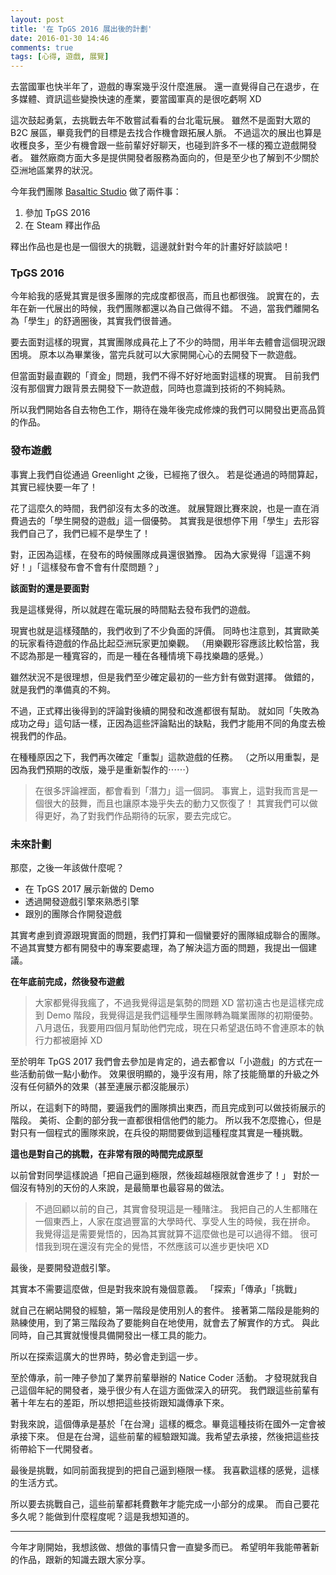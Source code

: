 ```yaml
---
layout: post
title: '在 TpGS 2016 展出後的計劃'
date: 2016-01-30 14:46
comments: true
tags: [心得, 遊戲, 展覽]
---
```

去當國軍也快半年了，遊戲的專案幾乎沒什麼進展。
還一直覺得自己在退步，在多媒體、資訊這些變換快速的產業，要當國軍真的是很吃虧啊 XD

這次鼓起勇氣，去挑戰去年不敢嘗試看看的台北電玩展。
雖然不是面對大眾的 B2C 展區，畢竟我們的目標是去找合作機會跟拓展人脈。
不過這次的展出也算是收穫良多，至少有機會跟一些前輩好好聊天，也碰到許多不一樣的獨立遊戲開發者。
雖然廠商方面大多是提供開發者服務為面向的，但是至少也了解到不少關於亞洲地區業界的狀況。

今年我們團隊 [Basaltic Studio](http://basaltic.tw) 做了兩件事：

1. 參加 TpGS 2016
2. 在 Steam 釋出作品

釋出作品也是也是一個很大的挑戰，這邊就針對今年的計畫好好談談吧！

<!-- more -->

### TpGS 2016

今年給我的感覺其實是很多團隊的完成度都很高，而且也都很強。
說實在的，去年在新一代展出的時候，我們團隊都還以為自己做得不錯。
不過，當我們離開名為「學生」的舒適圈後，其實我們很普通。

要去面對這樣的現實，其實團隊成員花上了不少的時間，用半年去體會這個現況跟困境。
原本以為畢業後，當完兵就可以大家開開心心的去開發下一款遊戲。

但當面對最直觀的「資金」問題，我們不得不好好地面對這樣的現實。
目前我們沒有那個實力跟背景去開發下一款遊戲，同時也意識到技術的不夠純熟。

所以我們開始各自去物色工作，期待在幾年後完成修煉的我們可以開發出更高品質的作品。

### 發布遊戲

事實上我們自從通過 Greenlight 之後，已經拖了很久。
若是從通過的時間算起，其實已經快要一年了！

花了這麼久的時間，我們卻沒有太多的改進。
就展覽跟比賽來說，也是一直在消費過去的「學生開發的遊戲」這一個優勢。
其實我是很想停下用「學生」去形容我們自己了，我們已經不是學生了！

對，正因為這樣，在發布的時候團隊成員還很猶豫。
因為大家覺得「這還不夠好！」「這樣發布會不會有什麼問題？」

**該面對的還是要面對**

我是這樣覺得，所以就趕在電玩展的時間點去發布我們的遊戲。

現實也就是這樣殘酷的，我們收到了不少負面的評價。
同時也注意到，其實歐美的玩家看待遊戲的作品比起亞洲玩家更加樂觀。
（用樂觀形容應該比較恰當，我不認為那是一種寬容的，而是一種在各種情境下尋找樂趣的感覺。）

雖然狀況不是很理想，但是我們至少確定最初的一些方針有做對選擇。
做錯的，就是我們的準備真的不夠。

不過，正式釋出後得到的評論對後續的開發和改進都很有幫助。
就如同「失敗為成功之母」這句話一樣，正因為這些評論點出的缺點，我們才能用不同的角度去檢視我們的作品。

在種種原因之下，我們再次確定「重製」這款遊戲的任務。
（之所以用重製，是因為我們預期的改版，幾乎是重新製作的⋯⋯）

> 在很多評論裡面，都會看到「潛力」這一個詞。
> 事實上，這對我而言是一個很大的鼓舞，而且也讓原本幾乎失去的動力又恢復了！
> 其實我們可以做得更好，為了對我們作品期待的玩家，要去完成它。

### 未來計劃

那麼，之後一年該做什麼呢？

* 在 TpGS 2017 展示新做的 Demo
* 透過開發遊戲引擎來熟悉引擎
* 跟別的團隊合作開發遊戲

其實考慮到資源跟現實面的問題，我們打算和一個蠻要好的團隊組成聯合的團隊。
不過其實雙方都有開發中的專案要處理，為了解決這方面的問題，我提出一個建議。

**在年底前完成，然後發布遊戲**

> 大家都覺得我瘋了，不過我覺得這是氣勢的問題 XD
> 當初遠古也是這樣完成到 Demo 階段，我覺得這是我們這種學生團隊轉為職業團隊的初期優勢。
> 八月退伍，我要用四個月幫助他們完成，現在只希望退伍時不會連原本的執行力都被磨掉 XD

至於明年 TpGS 2017 我們會去參加是肯定的，過去都會以「小遊戲」的方式在一些活動前做一點小動作。
效果很明顯的，幾乎沒有用，除了技能簡單的升級之外沒有任何額外的效果（甚至連展示都沒能展示）

所以，在這剩下的時間，要逼我們的團隊擠出東西，而且完成到可以做技術展示的階段。
美術、企劃的部分我一直都很相信他們的能力。
所以我不怎麼擔心，但是對只有一個程式的團隊來說，在兵役的期間要做到這種程度其實是一種挑戰。

**這也是對自己的挑戰，在非常有限的時間完成原型**

以前曾對同學這樣說過「把自己逼到極限，然後超越極限就會進步了！」
對於一個沒有特別的天份的人來說，是最簡單也最容易的做法。

> 不過回顧以前的自己，其實會發現這是一種賭注。
> 我把自己的人生都賭在一個東西上，人家在度過豐富的大學時代、享受人生的時候，我在拼命。
> 我覺得這是需要覺悟的，因為其實就算不這麼做也是可以過得不錯。
> 很可惜我到現在還沒有完全的覺悟，不然應該可以進步更快吧 XD

最後，是要開發遊戲引擎。

其實本不需要這麼做，但是對我來說有幾個意義。
「探索」「傳承」「挑戰」

就自己在網站開發的經驗，第一階段是使用別人的套件。
接著第二階段是能夠的熟練使用，到了第三階段為了要能夠自在地使用，就會去了解實作的方式。
與此同時，自己其實就慢慢具備開發出一樣工具的能力。

所以在探索這廣大的世界時，勢必會走到這一步。

至於傳承，前一陣子參加了業界前輩舉辦的 Natice Coder 活動。
才發現就我自己這個年紀的開發者，幾乎很少有人在這方面做深入的研究。
我們跟這些前輩有著十年左右的差距，所以想把這些技術跟知識傳承下來。

對我來說，這個傳承是基於「在台灣」這樣的概念。畢竟這種技術在國外一定會被承接下來。
但是在台灣，這些前輩的經驗跟知識。我希望去承接，然後把這些技術帶給下一代開發者。

最後是挑戰，如同前面我提到的把自己逼到極限一樣。
我喜歡這樣的感覺，這樣的生活方式。

所以要去挑戰自己，這些前輩都耗費數年才能完成一小部分的成果。
而自己要花多久呢？能做到什麼程度呢？這是我想知道的。

---

今年才剛開始，我想該做、想做的事情只會一直變多而已。
希望明年我能帶著新的作品，跟新的知識去跟大家分享。
